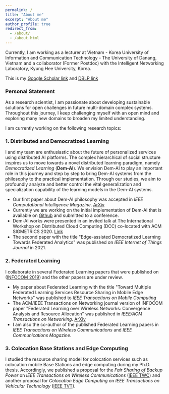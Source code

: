 ```yaml
---
permalink: /
title: "About me"
excerpt: "About me"
author_profile: true
redirect_from: 
  - /about/
  - /about.html
---
```


Currently, I am working as a lecturer at  Vietnam - Korea University of Information and Communication Technology - The University of Danang, Vietnam 
and a collaborator (Former Postdoc) with the Intelligent Networking Laboratory, Kyung Hee University, Korea.

This is my [Google Scholar link](https://scholar.google.com/citations?user=tnoge7wAAAAJ) and [DBLP link](https://dblp.org/pid/177/2939)

### Personal Statement
As a research scientist, I am passionate about developing sustainable solutions for open challenges in future multi-domain complex systems. Throughout this journey, I keep challenging myself with an open mind and exploring many new domains to broaden my limited understanding.

I am currently working on the following research topics:

### 1. Distributed and Democratized Learning

I and my team are enthusiastic about the future of personalized services using distributed AI platforms. The complex hierarchical of social structure inspires us to move towards a novel distributed learning paradigm, namely *Democratized Learning* (**Dem-AI**). We envision Dem-AI to play an important role in this journey and step by step to bring Dem-AI systems from the philosophy to the practical implementation. Through our studies, we aim to profoundly analyze and better control the vital generalization and specialization capability of the learning models in the Dem-AI systems.
  * Our first paper about Dem-AI philosophy was accepted in *IEEE Computational Intelligence Magazine*. [ArXiv](https://arxiv.org/abs/2003.09301)
  * Currently we are working on the initial implementation of Dem-AI that is available on [Github](https://github.com/nhatminh/Dem-AI) and submitted to a conference.
  * Dem-AI works were presented in an invited talk at The International Workshop on Distributed Cloud Computing (DCC) co-located with ACM SIGMETRICS 2020. [Link](http://dcc2020.ec.tuwien.ac.at/#meet-team)
  * The second paper with the title "Edge-assisted Democratized Learning Towards Federated Analytics" was published on *IEEE Internet of Things Journal* in 2021.
  
### 2. Federated Learning
I collaborate in several Federated Learning papers that were published on ([INFOCOM 2019](https://ieeexplore.ieee.org/abstract/document/8737464/)) and the other papers are under review.
  * My paper about Federated Learning with the title "Toward Multiple Federated Learning Services Resource Sharing in Mobile Edge Networks" was published to *IEEE Transactions on Mobile Computing*
  * The ACM/IEEE Transactions on Networking journal version of INFOCOM paper "Federated Learning over Wireless Networks: Convergence Analysis and Resource Allocation" was published in *IEEE/ACM Transactions on Networking*. [ArXiv](https://arxiv.org/abs/1910.13067)
  * I am also the co-author of the published Federated Learning papers in *IEEE Transactions on Wireless Communications* and *IEEE Communications Magazine*.


### 3. Colocation Base Stations and Edge Computing
I studied the resource sharing model for colocation services such as colocation mobile Base Stations and edge computing during my Ph.D. thesis. Accordingly, we published a proposal for the *Fair Sharing of Backup Power* on *IEEE Transactions on Wireless Communications* ([IEEE TWC](https://ieeexplore.ieee.org/abstract/document/9050517)) and another proposal for *Colocation Edge Computing*  on *IEEE Transactions on Vehicular Technology* ([IEEE TVT](https://ieeexplore.ieee.org/abstract/document/8247284)).
